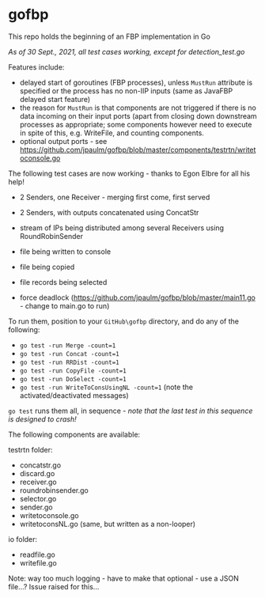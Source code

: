 # gofbp 

This repo holds the beginning of an FBP implementation in Go

*As of 30 Sept., 2021, all test cases working, except for detection_test.go*

Features include:

- delayed start of goroutines (FBP processes), unless `MustRun` attribute is specified or the process has no non-IIP inputs (same as JavaFBP delayed start feature) 
- the reason for `MustRun` is that components are not triggered if there is no data incoming on their input ports (apart from closing down downstream processes as appropriate;  some components however need to execute in spite of this, e.g. WriteFile, and counting components.
- optional output ports - see https://github.com/jpaulm/gofbp/blob/master/components/testrtn/writetoconsole.go


The following test cases are now working - thanks to Egon Elbre for all his help!

- 2 Senders, one Receiver - merging first come, first served

- 2 Senders, with outputs concatenated using ConcatStr

- stream of IPs being distributed among several Receivers using RoundRobinSender 

- file being written to console  

- file being copied             

- file records being selected    

- force deadlock (https://github.com/jpaulm/gofbp/blob/master/main11.go - change to main.go to run)
 

To run them, position to your `GitHub\gofbp` directory, and do any of the following:

- `go test -run Merge -count=1`
- `go test -run Concat -count=1`
- `go test -run RRDist -count=1`
- `go test -run CopyFile -count=1`
- `go test -run DoSelect -count=1`
- `go test -run WriteToConsUsingNL -count=1`  (note the activated/deactivated messages)

`go test` runs them all, in sequence - _note that the last test in this sequence is designed to crash!_

The following components are available:

testrtn folder:
- concatstr.go
- discard.go
- receiver.go
- roundrobinsender.go
- selector.go
- sender.go
- writetoconsole.go 
- writetoconsNL.go   (same, but written as a non-looper)

io folder:
- readfile.go
- writefile.go

Note: way too much logging - have to make that optional - use a JSON file...?  Issue raised for this...
